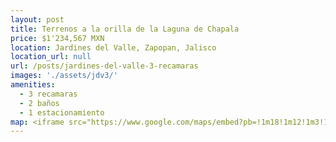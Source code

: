 ```yaml
---
layout: post
title: Terrenos a la orilla de la Laguna de Chapala
price: $1'234,567 MXN
location: Jardines del Valle, Zapopan, Jalisco
location_url: null
url: /posts/jardines-del-valle-3-recamaras
images: './assets/jdv3/'
amenities:
  - 3 recamaras
  - 2 baños
  - 1 estacionamiento
map: <iframe src="https://www.google.com/maps/embed?pb=!1m18!1m12!1m3!1d14924.144879543834!2d-103.44516302614288!3d20.749325994424236!2m3!1f0!2f0!3f0!3m2!1i1024!2i768!4f13.1!3m3!1m2!1s0x8428af5e16ee8c97%3A0x8bc582915def47be!2sJardines%20del%20Valle%2C%20Zapopan%2C%20Jal.!5e0!3m2!1ses!2smx!4v1600121178805!5m2!1ses!2smx" frameborder="0" style="border:0;" allowfullscreen="" aria-hidden="false" tabindex="0"></iframe>
---
```

